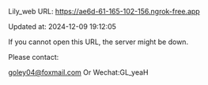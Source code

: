 Lily_web URL: https://ae6d-61-165-102-156.ngrok-free.app

Updated at: 2024-12-09 19:12:05

If you cannot open this URL, the server might be down.

Please contact: 

goley04@foxmail.com Or Wechat:GL_yeaH